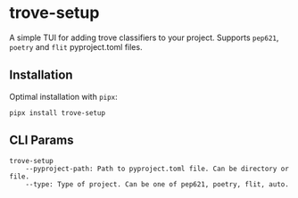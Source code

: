 # trove-setup

A simple TUI for adding trove classifiers to your project.
Supports `pep621`, `poetry` and `flit` pyproject.toml files.

## Installation

Optimal installation with `pipx`:

```
pipx install trove-setup
```

## CLI Params

```
trove-setup
    --pyproject-path: Path to pyproject.toml file. Can be directory or file.
    --type: Type of project. Can be one of pep621, poetry, flit, auto.
```
